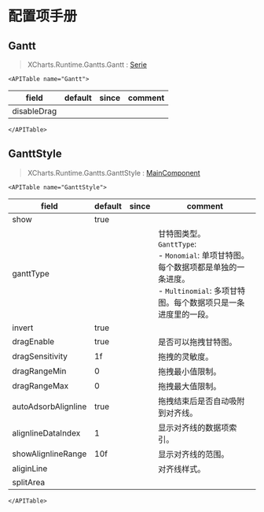 # 配置项手册

## Gantt

> XCharts.Runtime.Gantts.Gantt : [Serie](https://xcharts-team.github.io/docs/configuration#serie)

```mdx-code-block
<APITable name="Gantt">
```


|field|default|since|comment|
|--|--|--|--|
|disableDrag|||

```mdx-code-block
</APITable>
```

## GanttStyle

> XCharts.Runtime.Gantts.GanttStyle : [MainComponent](https://xcharts-team.github.io/docs/configuration#maincomponent)

```mdx-code-block
<APITable name="GanttStyle">
```


|field|default|since|comment|
|--|--|--|--|
|show|true||
|ganttType|||甘特图类型。<br/>`GanttType`:<br/>- `Monomial`: 单项甘特图。每个数据项都是单独的一条进度。<br/>- `Multinomial`: 多项甘特图。每个数据项只是一条进度里的一段。<br/>|
|invert|true||
|dragEnable|true||是否可以拖拽甘特图。
|dragSensitivity|1f||拖拽的灵敏度。
|dragRangeMin|0||拖拽最小值限制。
|dragRangeMax|0||拖拽最大值限制。
|autoAdsorbAlignline|true||拖拽结束后是否自动吸附到对齐线。
|alignlineDataIndex|1||显示对齐线的数据项索引。
|showAlignlineRange|10f||显示对齐线的范围。
|aliginLine|||对齐线样式。
|splitArea|||

```mdx-code-block
</APITable>
```

